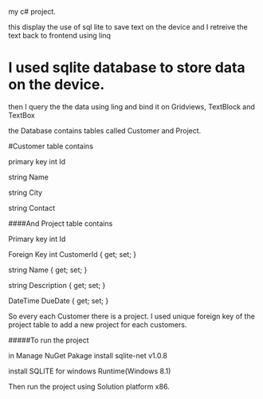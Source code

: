 
my c# project.

this display the use of sql lite to save text on the device and I retreive the text back to frontend using linq

# I used sqlite database to store data on the device.

then I query the the data using ling and bind it on Gridviews, TextBlock and TextBox

the Database contains tables called Customer and Project.

 
#Customer table contains 

primary key int Id 

 string Name 
 
string City

string Contact



 ####And Project table contains
 
Primary key int Id 

Foreign Key int CustomerId { get; set; }

 string Name { get; set; }
 
string Description { get; set; }

DateTime DueDate { get; set; }

So every each Customer there is a project. I used unique foreign key of the project table to add a new project for each customers.

 #####To run the project

in Manage NuGet Pakage install sqlite-net v1.0.8

 install SQLITE for windows Runtime(Windows 8.1)
 
 Then run the project using Solution platform x86.
